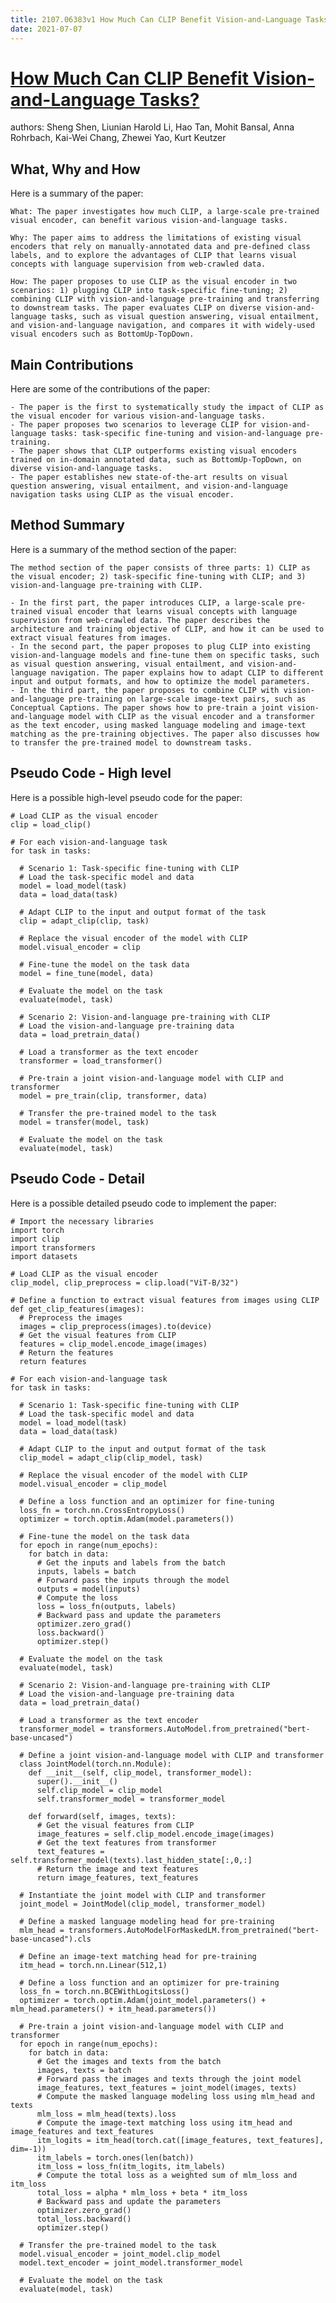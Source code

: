 ```yaml
---
title: 2107.06383v1 How Much Can CLIP Benefit Vision-and-Language Tasks?
date: 2021-07-07
---
```


# [How Much Can CLIP Benefit Vision-and-Language Tasks?](http://arxiv.org/abs/2107.06383v1)

authors: Sheng Shen, Liunian Harold Li, Hao Tan, Mohit Bansal, Anna Rohrbach, Kai-Wei Chang, Zhewei Yao, Kurt Keutzer


## What, Why and How

[1]: https://arxiv.org/pdf/2107.06383v1.pdf "How Much Can CLIP Beneﬁt Vision-and-Language Tasks? - arXiv.org"
[2]: https://arxiv.org/abs/2107.06383v1 "How Much Can CLIP Benefit Vision-and-Language Tasks?"
[3]: http://export.arxiv.org/abs/2107.06383v1 "Title: How Much Can CLIP Benefit Vision-and-Language Tasks?"

Here is a summary of the paper:

```
What: The paper investigates how much CLIP, a large-scale pre-trained visual encoder, can benefit various vision-and-language tasks.

Why: The paper aims to address the limitations of existing visual encoders that rely on manually-annotated data and pre-defined class labels, and to explore the advantages of CLIP that learns visual concepts with language supervision from web-crawled data.

How: The paper proposes to use CLIP as the visual encoder in two scenarios: 1) plugging CLIP into task-specific fine-tuning; 2) combining CLIP with vision-and-language pre-training and transferring to downstream tasks. The paper evaluates CLIP on diverse vision-and-language tasks, such as visual question answering, visual entailment, and vision-and-language navigation, and compares it with widely-used visual encoders such as BottomUp-TopDown.
```

## Main Contributions

[1]: https://arxiv.org/pdf/2107.06383v1.pdf "How Much Can CLIP Beneﬁt Vision-and-Language Tasks? - arXiv.org"
[2]: https://arxiv.org/abs/2107.06383v1 "How Much Can CLIP Benefit Vision-and-Language Tasks?"
[3]: http://export.arxiv.org/abs/2107.06383v1 "Title: How Much Can CLIP Benefit Vision-and-Language Tasks?"

Here are some of the contributions of the paper:

```
- The paper is the first to systematically study the impact of CLIP as the visual encoder for various vision-and-language tasks.
- The paper proposes two scenarios to leverage CLIP for vision-and-language tasks: task-specific fine-tuning and vision-and-language pre-training.
- The paper shows that CLIP outperforms existing visual encoders trained on in-domain annotated data, such as BottomUp-TopDown, on diverse vision-and-language tasks.
- The paper establishes new state-of-the-art results on visual question answering, visual entailment, and vision-and-language navigation tasks using CLIP as the visual encoder.
```

## Method Summary

[1]: https://arxiv.org/pdf/2107.06383v1.pdf "How Much Can CLIP Beneﬁt Vision-and-Language Tasks? - arXiv.org"
[2]: https://arxiv.org/abs/2107.06383v1 "How Much Can CLIP Benefit Vision-and-Language Tasks?"
[3]: http://export.arxiv.org/abs/2107.06383v1 "Title: How Much Can CLIP Benefit Vision-and-Language Tasks?"

Here is a summary of the method section of the paper:

```
The method section of the paper consists of three parts: 1) CLIP as the visual encoder; 2) task-specific fine-tuning with CLIP; and 3) vision-and-language pre-training with CLIP.

- In the first part, the paper introduces CLIP, a large-scale pre-trained visual encoder that learns visual concepts with language supervision from web-crawled data. The paper describes the architecture and training objective of CLIP, and how it can be used to extract visual features from images.
- In the second part, the paper proposes to plug CLIP into existing vision-and-language models and fine-tune them on specific tasks, such as visual question answering, visual entailment, and vision-and-language navigation. The paper explains how to adapt CLIP to different input and output formats, and how to optimize the model parameters.
- In the third part, the paper proposes to combine CLIP with vision-and-language pre-training on large-scale image-text pairs, such as Conceptual Captions. The paper shows how to pre-train a joint vision-and-language model with CLIP as the visual encoder and a transformer as the text encoder, using masked language modeling and image-text matching as the pre-training objectives. The paper also discusses how to transfer the pre-trained model to downstream tasks.
```

## Pseudo Code - High level

[1]: https://arxiv.org/pdf/2107.06383v1.pdf "How Much Can CLIP Beneﬁt Vision-and-Language Tasks? - arXiv.org"
[2]: https://arxiv.org/abs/2107.06383v1 "How Much Can CLIP Benefit Vision-and-Language Tasks?"
[3]: http://export.arxiv.org/abs/2107.06383v1 "Title: How Much Can CLIP Benefit Vision-and-Language Tasks?"

Here is a possible high-level pseudo code for the paper:

```
# Load CLIP as the visual encoder
clip = load_clip()

# For each vision-and-language task
for task in tasks:

  # Scenario 1: Task-specific fine-tuning with CLIP
  # Load the task-specific model and data
  model = load_model(task)
  data = load_data(task)

  # Adapt CLIP to the input and output format of the task
  clip = adapt_clip(clip, task)

  # Replace the visual encoder of the model with CLIP
  model.visual_encoder = clip

  # Fine-tune the model on the task data
  model = fine_tune(model, data)

  # Evaluate the model on the task
  evaluate(model, task)

  # Scenario 2: Vision-and-language pre-training with CLIP
  # Load the vision-and-language pre-training data
  data = load_pretrain_data()

  # Load a transformer as the text encoder
  transformer = load_transformer()

  # Pre-train a joint vision-and-language model with CLIP and transformer
  model = pre_train(clip, transformer, data)

  # Transfer the pre-trained model to the task
  model = transfer(model, task)

  # Evaluate the model on the task
  evaluate(model, task)
```

## Pseudo Code - Detail

[1]: https://arxiv.org/pdf/2107.06383v1.pdf "How Much Can CLIP Beneﬁt Vision-and-Language Tasks? - arXiv.org"
[2]: https://arxiv.org/abs/2107.06383v1 "How Much Can CLIP Benefit Vision-and-Language Tasks?"
[3]: http://export.arxiv.org/abs/2107.06383 "Title: How Much Can CLIP Benefit Vision-and-Language Tasks?"

Here is a possible detailed pseudo code to implement the paper:

```
# Import the necessary libraries
import torch
import clip
import transformers
import datasets

# Load CLIP as the visual encoder
clip_model, clip_preprocess = clip.load("ViT-B/32")

# Define a function to extract visual features from images using CLIP
def get_clip_features(images):
  # Preprocess the images
  images = clip_preprocess(images).to(device)
  # Get the visual features from CLIP
  features = clip_model.encode_image(images)
  # Return the features
  return features

# For each vision-and-language task
for task in tasks:

  # Scenario 1: Task-specific fine-tuning with CLIP
  # Load the task-specific model and data
  model = load_model(task)
  data = load_data(task)

  # Adapt CLIP to the input and output format of the task
  clip_model = adapt_clip(clip_model, task)

  # Replace the visual encoder of the model with CLIP
  model.visual_encoder = clip_model

  # Define a loss function and an optimizer for fine-tuning
  loss_fn = torch.nn.CrossEntropyLoss()
  optimizer = torch.optim.Adam(model.parameters())

  # Fine-tune the model on the task data
  for epoch in range(num_epochs):
    for batch in data:
      # Get the inputs and labels from the batch
      inputs, labels = batch
      # Forward pass the inputs through the model
      outputs = model(inputs)
      # Compute the loss
      loss = loss_fn(outputs, labels)
      # Backward pass and update the parameters
      optimizer.zero_grad()
      loss.backward()
      optimizer.step()

  # Evaluate the model on the task
  evaluate(model, task)

  # Scenario 2: Vision-and-language pre-training with CLIP
  # Load the vision-and-language pre-training data
  data = load_pretrain_data()

  # Load a transformer as the text encoder
  transformer_model = transformers.AutoModel.from_pretrained("bert-base-uncased")

  # Define a joint vision-and-language model with CLIP and transformer
  class JointModel(torch.nn.Module):
    def __init__(self, clip_model, transformer_model):
      super().__init__()
      self.clip_model = clip_model
      self.transformer_model = transformer_model

    def forward(self, images, texts):
      # Get the visual features from CLIP
      image_features = self.clip_model.encode_image(images)
      # Get the text features from transformer
      text_features = self.transformer_model(texts).last_hidden_state[:,0,:]
      # Return the image and text features
      return image_features, text_features

  # Instantiate the joint model with CLIP and transformer
  joint_model = JointModel(clip_model, transformer_model)

  # Define a masked language modeling head for pre-training
  mlm_head = transformers.AutoModelForMaskedLM.from_pretrained("bert-base-uncased").cls

  # Define an image-text matching head for pre-training
  itm_head = torch.nn.Linear(512,1)

  # Define a loss function and an optimizer for pre-training
  loss_fn = torch.nn.BCEWithLogitsLoss()
  optimizer = torch.optim.Adam(joint_model.parameters() + mlm_head.parameters() + itm_head.parameters())

  # Pre-train a joint vision-and-language model with CLIP and transformer
  for epoch in range(num_epochs):
    for batch in data:
      # Get the images and texts from the batch
      images, texts = batch
      # Forward pass the images and texts through the joint model
      image_features, text_features = joint_model(images, texts)
      # Compute the masked language modeling loss using mlm_head and texts
      mlm_loss = mlm_head(texts).loss 
      # Compute the image-text matching loss using itm_head and image_features and text_features 
      itm_logits = itm_head(torch.cat([image_features, text_features], dim=-1))
      itm_labels = torch.ones(len(batch))
      itm_loss = loss_fn(itm_logits, itm_labels)
      # Compute the total loss as a weighted sum of mlm_loss and itm_loss 
      total_loss = alpha * mlm_loss + beta * itm_loss 
      # Backward pass and update the parameters 
      optimizer.zero_grad()
      total_loss.backward()
      optimizer.step()

  # Transfer the pre-trained model to the task 
  model.visual_encoder = joint_model.clip_model 
  model.text_encoder = joint_model.transformer_model 

  # Evaluate the model on the task 
  evaluate(model, task)
```